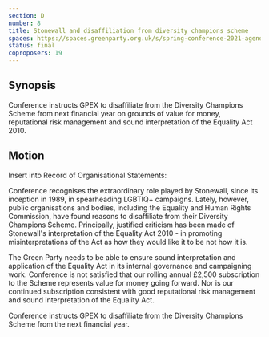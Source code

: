 ```yaml
---
section: D
number: 8
title: Stonewall and disaffiliation from diversity champions scheme
spaces: https://spaces.greenparty.org.uk/s/spring-conference-2021-agenda-forum2/?contentId=76977
status: final
coproposers: 19
---
```

## Synopsis

Conference instructs GPEX to disaffiliate from the Diversity Champions Scheme from next financial year on grounds of value for money, reputational risk management and sound interpretation of the Equality Act 2010.

## Motion

Insert into Record of Organisational Statements:

Conference recognises the extraordinary role played by Stonewall, since its inception in 1989, in spearheading LGBTIQ+ campaigns. Lately, however, public organisations and bodies, including the Equality and Human Rights Commission, have found reasons to disaffiliate from their Diversity Champions Scheme. Principally, justified criticism has been made of Stonewall's interpretation of the Equality Act 2010 - in promoting misinterpretations of the Act as how they would like it to be not how it is.

The Green Party needs to be able to ensure sound interpretation and application of the Equality Act in its internal governance and campaigning work. Conference is not satisfied that our rolling annual £2,500 subscription to the Scheme represents value for money going forward. Nor is our continued subscription consistent with good reputational risk management and sound interpretation of the Equality Act.

Conference instructs GPEX to disaffiliate from the Diversity Champions Scheme from the next financial year.
